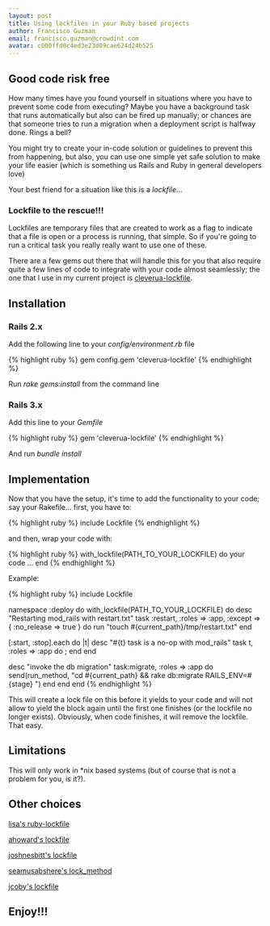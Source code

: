```yaml
---
layout: post
title: Using lockfiles in your Ruby based projects
author: Francisco Guzman
email: francisco.guzman@crowdint.com
avatar: c000ffd0c4ed3e23d09cae624d24b525
---
```


## Good code risk free

How many times have you found yourself in situations where you have to prevent some code from executing? Maybe you have a background task that runs automatically but also can be fired up manually; or chances are that someone tries to run a migration when a deployment script is halfway done. Rings a bell?

You might try to create your in-code solution or guidelines to prevent this from happening, but also, you can use one simple yet safe solution to make your life easier (which is something us Rails and Ruby in general developers love)

Your best friend for a situation like this is a *lockfile*...

### Lockfile to the rescue!!!

Lockfiles are temporary files that are created to work as a flag to indicate that a file is open or a process is running, that simple. So if you're going to run a critical task you really really want to use one of these.

There are a few gems out there that will handle this for you that also require quite a few lines of code to integrate with your code almost seamlessly; the one that I use in my current project is [cleverua-lockfile](http://github.com/cleverua/lockfile).

## Installation

### Rails 2.x

Add the following line to your _config/environment.rb_ file

{% highlight ruby %}
gem config.gem 'cleverua-lockfile'
{% endhighlight %}

Run *rake gems:install* from the command line

### Rails 3.x

Add this line to your _Gemfile_

{% highlight ruby %}
gem 'cleverua-lockfile'
{% endhighlight %}

And run *bundle install*

## Implementation

Now that you have the setup, it's time to add the functionality to your code; say your Rakefile... first, you have to:

{% highlight ruby %}
include Lockfile
{% endhighlight %}

and then, wrap your code with:

{% highlight ruby %}
with_lockfile(PATH_TO_YOUR_LOCKFILE) do
 your code ...
end
{% endhighlight %}

Example:

{% highlight ruby %}
include Lockfile

namespace :deploy do
 with_lockfile(PATH_TO_YOUR_LOCKFILE) do
   desc "Restarting mod_rails with restart.txt"
   task :restart, :roles => :app, :except => { :no_release => true } do
     run "touch #{current_path}/tmp/restart.txt"
   end

   [:start, :stop].each do |t|
     desc "#{t} task is a no-op with mod_rails"
     task t, :roles => :app do ; end
   end

   desc "invoke the db migration"
   task:migrate, :roles => :app do
     send(run_method, "cd #{current_path} && rake db:migrate RAILS_ENV=#{stage} ")
   end
 end
end
{% endhighlight %}

This will create a lock file on this before it yields to your code and will not allow to yield the block again until the first one finishes (or the lockfile no longer exists). Obviously, when code finishes, it will remove the lockfile. That easy.

## Limitations

This will only work in \*nix based systems (but of course that is not a problem for you, is it?).

## Other choices

[lisa's ruby-lockfile](http://github.com/lisa/ruby-lockfile)

[ahoward's lockfile](http://github.com/ahoward/lockfile)

[joshnesbitt's lockfile](http://github.com/joshnesbitt/lockfile)

[seamusabshere's lock_method](http://github.com/seamusabshere/lock_method)

[jcoby's lockfile](http://github.com/jcoby/lockfile)

## Enjoy!!!

